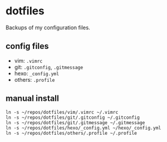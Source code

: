 dotfiles
========

Backups of my configuration files.

config files
--------
- vim: `.vimrc`  
- git: `.gitconfig`, `.gitmessage`
- hexo: `_config.yml`
- others: `.profile`

manual install
--------
    ln -s ~/repos/dotfiles/vim/.vimrc ~/.vimrc
    ln -s ~/repos/dotfiles/git/.gitconfig ~/.gitconfig
    ln -s ~/repos/dotfiles/git/.gitmessage ~/.gitmessage
    ln -s ~/repos/dotfiles/hexo/_config.yml ~/hexo/_config.yml
    ln -s ~/repos/dotfiles/others/.profile ~/.profile
